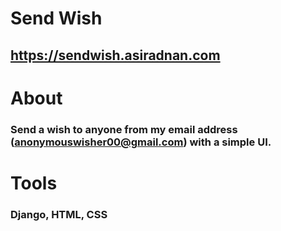 # Send Wish
## https://sendwish.asiradnan.com
# About
### Send a wish to anyone from my email address (anonymouswisher00@gmail.com) with a simple UI. 
# Tools
### Django, HTML, CSS